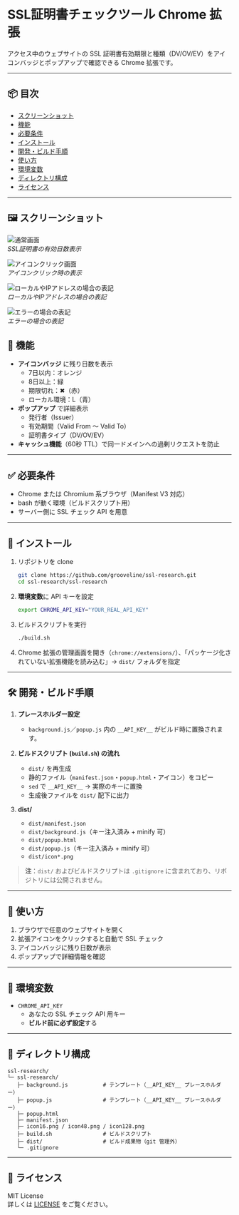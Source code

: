 # SSL証明書チェックツール Chrome 拡張

アクセス中のウェブサイトの SSL 証明書有効期限と種類（DV/OV/EV）をアイコンバッジとポップアップで確認できる Chrome 拡張です。

---

## 📦 目次

- [スクリーンショット](#スクリーンショット)  
- [機能](#機能)  
- [必要条件](#必要条件)  
- [インストール](#インストール)  
- [開発・ビルド手順](#開発・ビルド手順)  
- [使い方](#使い方)  
- [環境変数](#環境変数)  
- [ディレクトリ構成](#ディレクトリ構成)  
- [ライセンス](#ライセンス)  

---

## 🖼 スクリーンショット

![通常画面](images/screenshot1.png)  
*SSL証明書の有効日数表示*

![アイコンクリック画面](images/screenshot2.png)  
*アイコンクリック時の表示*

![ローカルやIPアドレスの場合の表記](images/screenshot3.png)  
*ローカルやIPアドレスの場合の表記*

![エラーの場合の表記](images/screenshot4.png)  
*エラーの場合の表記*


## 🔧 機能

- **アイコンバッジ** に残り日数を表示  
  - 7日以内：オレンジ  
  - 8日以上：緑  
  - 期限切れ：✖（赤）  
  - ローカル環境：L（青）  
- **ポップアップ** で詳細表示  
  - 発行者（Issuer）  
  - 有効期間（Valid From ～ Valid To）  
  - 証明書タイプ（DV/OV/EV）  
- **キャッシュ機能**（60秒 TTL）で同一ドメインへの過剰リクエストを防止  

---

## ✅ 必要条件

- Chrome または Chromium 系ブラウザ（Manifest V3 対応）  
- bash が動く環境（ビルドスクリプト用）  
- サーバー側に SSL チェック API を用意  

---

## 🚀 インストール

1. リポジトリを clone  
   ```bash
   git clone https://github.com/grooveline/ssl-research.git
   cd ssl-research/ssl-research
   ```

2. **環境変数**に API キーを設定  
   ```bash
   export CHROME_API_KEY="YOUR_REAL_API_KEY"
   ```

3. ビルドスクリプトを実行  
   ```bash
   ./build.sh
   ```

4. Chrome 拡張の管理画面を開き（`chrome://extensions/`）、「パッケージ化されていない拡張機能を読み込む」→ `dist/` フォルダを指定  

---

## 🛠 開発・ビルド手順

1. **プレースホルダー設定**  
   - `background.js`／`popup.js` 内の `__API_KEY__` がビルド時に置換されます。  

2. **ビルドスクリプト (`build.sh`) の流れ**  
   - `dist/` を再生成  
   - 静的ファイル（`manifest.json`・`popup.html`・アイコン）をコピー  
   - `sed` で `__API_KEY__` → 実際のキーに置換  
   - 生成後ファイルを `dist/` 配下に出力  

3. **dist/**  
   - `dist/manifest.json`  
   - `dist/background.js`（キー注入済み + minify 可）  
   - `dist/popup.html`  
   - `dist/popup.js`（キー注入済み + minify 可）  
   - `dist/icon*.png`  

> **注**：`dist/` およびビルドスクリプトは `.gitignore` に含まれており、リポジトリには公開されません。

---

## 🎯 使い方

1. ブラウザで任意のウェブサイトを開く  
2. 拡張アイコンをクリックすると自動で SSL チェック  
3. アイコンバッジに残り日数が表示  
4. ポップアップで詳細情報を確認  

---

## 🔑 環境変数

- `CHROME_API_KEY`  
  - あなたの SSL チェック API 用キー  
  - **ビルド前に必ず設定**する  

---

## 📁 ディレクトリ構成

```
ssl-research/
└─ ssl-research/
   ├─ background.js           # テンプレート（__API_KEY__ プレースホルダー）
   ├─ popup.js                # テンプレート（__API_KEY__ プレースホルダー）
   ├─ popup.html
   ├─ manifest.json
   ├─ icon16.png / icon48.png / icon128.png
   ├─ build.sh                # ビルドスクリプト
   ├─ dist/                   # ビルド成果物（git 管理外）
   └─ .gitignore
```

---

## 📄 ライセンス

MIT License  
詳しくは [LICENSE](./LICENSE) をご覧ください。  

